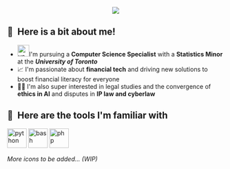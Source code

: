 <link rel="stylesheet" type='text/css' href="https://cdn.jsdelivr.net/gh/devicons/devicon@latest/devicon.min.css" />    
<!-- ## Hi, I'm Vibhas! 👋 -->
<p align="center">
  <img src="https://capsule-render.vercel.app/api?type=blur&height=175&color=&color=001bc7&text=Hi!%20I'm%20Vibhas!%20😊&textBg=false&fontColor=ffffe8&animation=fadeIn&fontSize=40"/>
</p>
<!-- **VibhasR/vibhasr** is a ✨ _special_ ✨ repository because its `README.md` (this file) appears on your GitHub profile.-->

<h2> 🧠 &nbsp;Here is a bit about me!</h2>
<ul align="left">
  <li><img src="https://upload.wikimedia.org/wikipedia/en/thumb/0/04/Utoronto_coa.svg/1200px-Utoronto_coa.svg.png" alt="vscode" width="27" height="27"/>I'm pursuing a    <strong>Computer Science Specialist</strong> with a <strong>Statistics Minor</strong> at the <strong><em>University of Toronto</em></strong></li>
  <li> 📈 I'm passionate about <strong>financial tech</strong> and driving new solutions to boost financial literacy for everyone </li>
  <li> 👨‍⚖️ I'm also super interested in legal studies and the convergence of <strong>ethics in AI</strong> and disputes in <strong>IP law and cyberlaw</strong></li>
</ul>

<h2> 🚀 &nbsp;Here are the tools I'm familiar with</h2>
<p align="left">
  <img src="https://cdn.jsdelivr.net/gh/devicons/devicon@latest/icons/python/python-original.svg" alt="python" width="45" height="45"/>
  <img src="https://cdn.jsdelivr.net/gh/devicons/devicon@latest/icons/java/java-original.svg" alt="bash" width="45" height="45"/>
  <img src="https://cdn.jsdelivr.net/gh/devicons/devicon@latest/icons/javascript/javascript-original.svg" alt="php" width="45" height="45"/>
  <em><p>More icons to be added... (WIP)</p></em>
</p>
